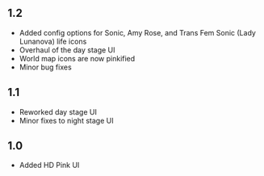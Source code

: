 ## 1.2
- Added config options for Sonic, Amy Rose, and Trans Fem Sonic (Lady Lunanova) life icons
- Overhaul of the day stage UI
- World map icons are now pinkified
- Minor bug fixes

## 1.1
- Reworked day stage UI
- Minor fixes to night stage UI

## 1.0
- Added HD Pink UI
